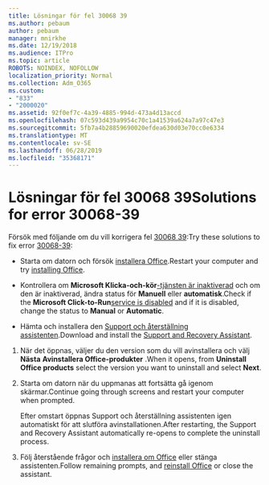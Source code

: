 ```yaml
---
title: Lösningar för fel 30068 39
ms.author: pebaum
author: pebaum
manager: mnirkhe
ms.date: 12/19/2018
ms.audience: ITPro
ms.topic: article
ROBOTS: NOINDEX, NOFOLLOW
localization_priority: Normal
ms.collection: Adm_O365
ms.custom:
- "833"
- "2000020"
ms.assetid: 92f0ef7c-4a39-4885-994d-473a4d13accd
ms.openlocfilehash: 07c593d439a9954c70c1a41539a624a7a97c47e3
ms.sourcegitcommit: 5fb7a4b28859690020efdea630d03e70cc0e6334
ms.translationtype: MT
ms.contentlocale: sv-SE
ms.lasthandoff: 06/28/2019
ms.locfileid: "35368171"
---
```

# <a name="solutions-for-error-30068-39"></a><span data-ttu-id="dd07a-102">Lösningar för fel 30068 39</span><span class="sxs-lookup"><span data-stu-id="dd07a-102">Solutions for error 30068-39</span></span>

<span data-ttu-id="dd07a-103">Försök med följande om du vill korrigera fel [30068 39](https://support.office.com/article/963ca3e4-217a-4c16-9c02-ff946548357b?wt.mc_id=Alchemy_ClientDIA):</span><span class="sxs-lookup"><span data-stu-id="dd07a-103">Try these solutions to fix error [30068-39](https://support.office.com/article/963ca3e4-217a-4c16-9c02-ff946548357b?wt.mc_id=Alchemy_ClientDIA):</span></span>
  
- <span data-ttu-id="dd07a-104">Starta om datorn och försök [installera Office](https://portal.office.com/OLS/MySoftware.aspx).</span><span class="sxs-lookup"><span data-stu-id="dd07a-104">Restart your computer and try [installing Office](https://portal.office.com/OLS/MySoftware.aspx).</span></span>

- <span data-ttu-id="dd07a-105">Kontrollera om **Microsoft Klicka-och-kör**[-tjänsten är inaktiverad](https://support.office.com/article/963ca3e4-217a-4c16-9c02-ff946548357b?wt.mc_id=Alchemy_ClientDIA) och om den är inaktiverad, ändra status för **Manuell** eller **automatisk**.</span><span class="sxs-lookup"><span data-stu-id="dd07a-105">Check if the **Microsoft Click-to-Run**[service is disabled](https://support.office.com/article/963ca3e4-217a-4c16-9c02-ff946548357b?wt.mc_id=Alchemy_ClientDIA) and if it is disabled, change the status to **Manual** or **Automatic**.</span></span>

- <span data-ttu-id="dd07a-106">Hämta och installera den [Support och återställning assistenten](https://aka.ms/SARA-OfficeUninstall-Alchemy).</span><span class="sxs-lookup"><span data-stu-id="dd07a-106">Download and install the [Support and Recovery Assistant](https://aka.ms/SARA-OfficeUninstall-Alchemy).</span></span>

1. <span data-ttu-id="dd07a-107">När det öppnas, väljer du den version som du vill avinstallera och välj **Nästa** **Avinstallera Office-produkter** .</span><span class="sxs-lookup"><span data-stu-id="dd07a-107">When it opens, from **Uninstall Office products** select the version you want to uninstall and select **Next**.</span></span>

2. <span data-ttu-id="dd07a-108">Starta om datorn när du uppmanas att fortsätta gå igenom skärmar.</span><span class="sxs-lookup"><span data-stu-id="dd07a-108">Continue going through screens and restart your computer when prompted.</span></span>

    <span data-ttu-id="dd07a-109">Efter omstart öppnas Support och återställning assistenten igen automatiskt för att slutföra avinstallationen.</span><span class="sxs-lookup"><span data-stu-id="dd07a-109">After restarting, the Support and Recovery Assistant automatically re-opens to complete the uninstall process.</span></span>

3. <span data-ttu-id="dd07a-110">Följ återstående frågor och [installera om Office](https://portal.office.com/OLS/MySoftware.aspx) eller stänga assistenten.</span><span class="sxs-lookup"><span data-stu-id="dd07a-110">Follow remaining prompts, and [reinstall Office](https://portal.office.com/OLS/MySoftware.aspx) or close the assistant.</span></span>
